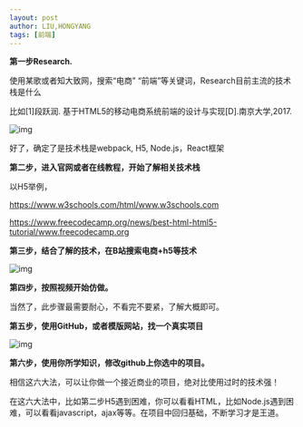 ```yaml
---
layout: post
author: LIU,HONGYANG
tags: [前端]
---
```




**第一步Research.**

使用某歌或者知大致网，搜索“电商” “前端”等关键词，Research目前主流的技术栈是什么

比如[1]段跃润. 基于HTML5的移动电商系统前端的设计与实现[D].南京大学,2017.

![img](https://pic1.zhimg.com/50/v2-770b5a9b35eb350ec13dde38c7e43ed7_hd.jpg)

好了，确定了是技术栈是webpack, H5, Node.js，React框架

**第二步，进入官网或者在线教程，开始了解相关技术栈**

以H5举例，

https://www.w3schools.com/html/www.w3schools.com

https://www.freecodecamp.org/news/best-html-html5-tutorial/www.freecodecamp.org

**第三步，结合了解的技术，在B站搜索电商+h5等技术**

![img](https://pic3.zhimg.com/50/v2-9fb7aa6265393e521f584ce2c3cf0f1b_hd.jpg)

**第四步，按照视频开始仿做。**

当然了，此步骤最需要耐心，不看完不要紧，了解大概即可。

**第五步，使用GitHub，或者模版网站，找一个真实项目**

![img](https://pic1.zhimg.com/50/v2-c8fbce52bd0a0ae993d5cff0259eb83f_hd.jpg)

**第六步，使用你所学知识，修改github上你选中的项目。**



相信这六大法，可以让你做一个接近商业的项目，绝对比使用过时的技术强！

在这六大法中，比如第二步H5遇到困难，你可以看看HTML，比如Node.js遇到困难，可以看看javascript，ajax等等。在项目中回归基础，不断学习才是王道。